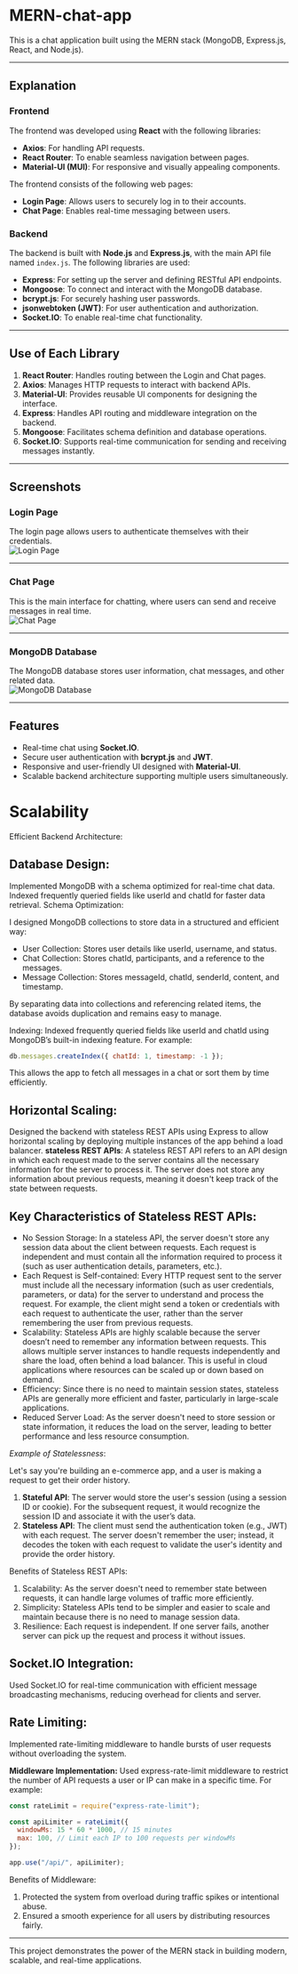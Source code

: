 # MERN-chat-app

This is a chat application built using the MERN stack (MongoDB, Express.js, React, and Node.js).

---

## Explanation

### **Frontend**
The frontend was developed using **React** with the following libraries:
- **Axios**: For handling API requests.
- **React Router**: To enable seamless navigation between pages.
- **Material-UI (MUI)**: For responsive and visually appealing components.

The frontend consists of the following web pages:
- **Login Page**: Allows users to securely log in to their accounts.
- **Chat Page**: Enables real-time messaging between users.

### **Backend**
The backend is built with **Node.js** and **Express.js**, with the main API file named `index.js`. The following libraries are used:
- **Express**: For setting up the server and defining RESTful API endpoints.
- **Mongoose**: To connect and interact with the MongoDB database.
- **bcrypt.js**: For securely hashing user passwords.
- **jsonwebtoken (JWT)**: For user authentication and authorization.
- **Socket.IO**: To enable real-time chat functionality.

---

## Use of Each Library

1. **React Router**: Handles routing between the Login and Chat pages.
2. **Axios**: Manages HTTP requests to interact with backend APIs.
3. **Material-UI**: Provides reusable UI components for designing the interface.
4. **Express**: Handles API routing and middleware integration on the backend.
5. **Mongoose**: Facilitates schema definition and database operations.
6. **Socket.IO**: Supports real-time communication for sending and receiving messages instantly.

---

## Screenshots

### Login Page
The login page allows users to authenticate themselves with their credentials.  
![Login Page](https://github.com/anushamahajan5/MERN-chat-app/assets/99132058/e5b7674e-3c54-4094-a437-3e7f06c41072)

---

### Chat Page
This is the main interface for chatting, where users can send and receive messages in real time.  
![Chat Page](https://github.com/anushamahajan5/MERN-chat-app/assets/99132058/f9f5b7cf-9874-4970-81ed-49dace6e7840)

---

### MongoDB Database
The MongoDB database stores user information, chat messages, and other related data.  
![MongoDB Database](https://github.com/anushamahajan5/MERN-chat-app/assets/99132058/82bc2849-30bd-4e16-afda-8a298fe16beb)

---

## Features
- Real-time chat using **Socket.IO**.
- Secure user authentication with **bcrypt.js** and **JWT**.
- Responsive and user-friendly UI designed with **Material-UI**.
- Scalable backend architecture supporting multiple users simultaneously.

# Scalability
Efficient Backend Architecture:
## Database Design: 
Implemented MongoDB with a schema optimized for real-time chat data. Indexed frequently queried fields like userId and chatId for faster data retrieval.
Schema Optimization:

I designed MongoDB collections to store data in a structured and efficient way:
- User Collection: Stores user details like userId, username, and status.
- Chat Collection: Stores chatId, participants, and a reference to the messages.
- Message Collection: Stores messageId, chatId, senderId, content, and timestamp.

By separating data into collections and referencing related items, the database avoids duplication and remains easy to manage.

Indexing:
Indexed frequently queried fields like userId and chatId using MongoDB’s built-in indexing feature. For example:
```javascript
db.messages.createIndex({ chatId: 1, timestamp: -1 });
```
This allows the app to fetch all messages in a chat or sort them by time efficiently.


## Horizontal Scaling: 
Designed the backend with stateless REST APIs using Express to allow horizontal scaling by deploying multiple instances of the app behind a load balancer.
**stateless REST APIs**: A stateless REST API refers to an API design in which each request made to the server contains all the necessary information for the server to process it. The server does not store any information about previous requests, meaning it doesn't keep track of the state between requests.

## Key Characteristics of Stateless REST APIs:
- No Session Storage: In a stateless API, the server doesn't store any session data about the client between requests. Each request is independent and must contain all the information required to process it (such as user authentication details, parameters, etc.).
- Each Request is Self-contained: Every HTTP request sent to the server must include all the necessary information (such as user credentials, parameters, or data) for the server to understand and process the request. For example, the client might send a token or credentials with each request to authenticate the user, rather than the server remembering the user from previous requests.
- Scalability: Stateless APIs are highly scalable because the server doesn’t need to remember any information between requests. This allows multiple server instances to handle requests independently and share the load, often behind a load balancer. This is useful in cloud applications where resources can be scaled up or down based on demand.
- Efficiency: Since there is no need to maintain session states, stateless APIs are generally more efficient and faster, particularly in large-scale applications.
- Reduced Server Load: As the server doesn't need to store session or state information, it reduces the load on the server, leading to better performance and less resource consumption.

*Example of Statelessness*:

Let's say you're building an e-commerce app, and a user is making a request to get their order history.

1. **Stateful API**: The server would store the user's session (using a session ID or cookie). For the subsequent request, it would recognize the session ID and associate it with the user’s data.
2. **Stateless API**: The client must send the authentication token (e.g., JWT) with each request. The server doesn't remember the user; instead, it decodes the token with each request to validate the user's identity and provide the order history.

Benefits of Stateless REST APIs:
1. Scalability: As the server doesn't need to remember state between requests, it can handle large volumes of traffic more efficiently.
2. Simplicity: Stateless APIs tend to be simpler and easier to scale and maintain because there is no need to manage session data.
3. Resilience: Each request is independent. If one server fails, another server can pick up the request and process it without issues.

## Socket.IO Integration: 
Used Socket.IO for real-time communication with efficient message broadcasting mechanisms, reducing overhead for clients and server.

## Rate Limiting: 
Implemented rate-limiting middleware to handle bursts of user requests without overloading the system.

**Middleware Implementation:**
Used express-rate-limit middleware to restrict the number of API requests a user or IP can make in a specific time. For example:

```javascript
const rateLimit = require("express-rate-limit");

const apiLimiter = rateLimit({
  windowMs: 15 * 60 * 1000, // 15 minutes
  max: 100, // Limit each IP to 100 requests per windowMs
});

app.use("/api/", apiLimiter);
```

Benefits of Middleware:
1. Protected the system from overload during traffic spikes or intentional abuse.
2. Ensured a smooth experience for all users by distributing resources fairly.

---

This project demonstrates the power of the MERN stack in building modern, scalable, and real-time applications.
